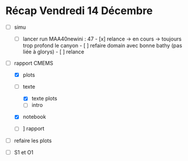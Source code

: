 #  Récap Vendredi 14 Décembre


- [ ] simu
	- [ ]  lancer run MAA40newini : 47
			- [x] relance -> en cours -> toujours trop profond le canyon
			- [ ] refaire domain avec bonne bathy (pas liée à glorys)
			- [ ] relance

- [ ] rapport CMEMS
	- [x] plots
	- [ ] texte
		- [x] texte plots
		- [ ] intro
	- [x] notebook
	- [ ] ] rapport


- [ ] refaire les plots
- [ ] S1 et O1  


